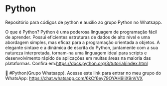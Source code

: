 # Python
Repositório para códigos de python e auxílio ao grupo Python no Whatsapp.

O que é Python?
Python é uma poderosa linguagem de programação fácil de aprender. Possui eficientes estruturas de dados de alto nível e uma abordagem simples, mas eficaz para a programação orientada a objetos. A elegante sintaxe e a dinâmica de escrita do Python, juntamente com a sua natureza interpretada, tornam-na uma linguagem ideal para scripts e desenvolvimento rápido de aplicações em muitas áreas na maioria das plataformas. Confira em:https://docs.python.org/3/tutorial/index.html

:snake: 
#Python(Grupo Whatsapp). 
Acesse este link para entrar no meu grupo do WhatsApp: https://chat.whatsapp.com/6kCf6ey79OYAH9IiX9nVVX
